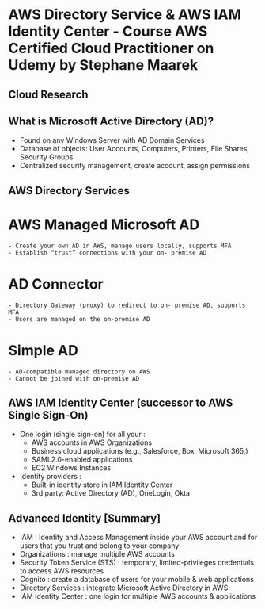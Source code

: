# AWS Directory Service & AWS IAM Identity Center - Course AWS Certified Cloud Practitioner on Udemy by Stephane Maarek
## Cloud Research
## What is Microsoft Active Directory (AD)?
- Found on any Windows Server with AD Domain Services
- Database of objects: User Accounts, Computers, Printers, File Shares, Security Groups
- Centralized security management, create account, assign permissions

## AWS Directory Services
# AWS Managed Microsoft AD
	- Create your own AD in AWS, manage users locally, supports MFA
	- Establish “trust” connections with your on- premise AD
# AD Connector
	- Directory Gateway (proxy) to redirect to on- premise AD, supports MFA
	- Users are managed on the on-premise AD
# Simple AD
	- AD-compatible managed directory on AWS
	- Cannot be joined with on-premise AD

## AWS IAM Identity Center (successor to AWS Single Sign-On)
- One login (single sign-on) for all your :
	- AWS accounts in AWS Organizations
	- Business cloud applications (e.g., Salesforce, Box, Microsoft 365,)
	- SAML2.0-enabled applications
	- EC2 Windows Instances
- Identity providers :
	- Built-in identity store in IAM Identity Center
	- 3rd party: Active Directory (AD), OneLogin, Okta

## Advanced Identity [Summary]
- IAM : Identity and Access Management inside your AWS account and for users that you trust and belong to your company
- Organizations : manage multiple AWS accounts
- Security Token Service (STS) : temporary, limited-privileges credentials to access AWS resources
- Cognito : create a database of users for your mobile & web applications
- Directory Services : integrate Microsoft Active Directory in AWS
- IAM Identity Center : one login for multiple AWS accounts & applications
